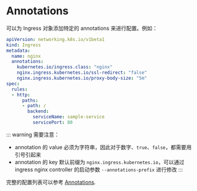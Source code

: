 # Annotations

可以为 Ingress 对象添加特定的 annotations 来进行配置。例如：

```yaml
apiVersion: networking.k8s.io/v1beta1
kind: Ingress
metadata:
  name: nginx
  annotations:
    kubernetes.io/ingress.class: "nginx"
    nginx.ingress.kubernetes.io/ssl-redirect: "false"
    nginx.ingress.kubernetes.io/proxy-body-size: "5m"
spec:
  rules:
  - http:
      paths:
      - path: /
        backend:
          serviceName: sample-service
          servicePort: 80
```

::: warning
需要注意：

- annotation 的 value 必须为字符串，因此对于数字、`true`、`false`，都需要用引号引起来
- annotation 的 key 默认前缀为 `nginx.ingress.kubernetes.io`，可以通过 ingress nginx controller 的启动参数 `--annotations-prefix` 进行修改
:::

完整的配置列表可以参考 [Annotations](https://kubernetes.github.io/ingress-nginx/user-guide/nginx-configuration/annotations/).